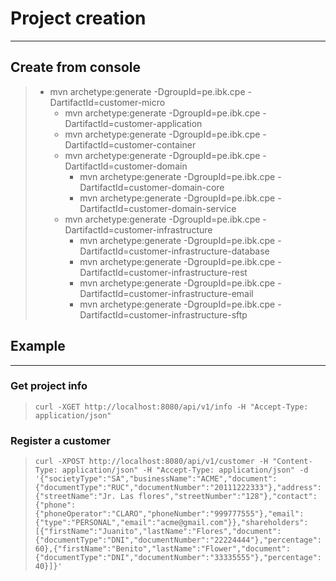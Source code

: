 # Project creation
***

## Create from console

> * mvn archetype:generate -DgroupId=pe.ibk.cpe -DartifactId=customer-micro
>    * mvn archetype:generate -DgroupId=pe.ibk.cpe -DartifactId=customer-application
>    * mvn archetype:generate -DgroupId=pe.ibk.cpe -DartifactId=customer-container
>    * mvn archetype:generate -DgroupId=pe.ibk.cpe -DartifactId=customer-domain
>        * mvn archetype:generate -DgroupId=pe.ibk.cpe -DartifactId=customer-domain-core
>        * mvn archetype:generate -DgroupId=pe.ibk.cpe -DartifactId=customer-domain-service
>    * mvn archetype:generate -DgroupId=pe.ibk.cpe -DartifactId=customer-infrastructure
>        * mvn archetype:generate -DgroupId=pe.ibk.cpe -DartifactId=customer-infrastructure-database
>        * mvn archetype:generate -DgroupId=pe.ibk.cpe -DartifactId=customer-infrastructure-rest
>        * mvn archetype:generate -DgroupId=pe.ibk.cpe -DartifactId=customer-infrastructure-email
>        * mvn archetype:generate -DgroupId=pe.ibk.cpe -DartifactId=customer-infrastructure-sftp

## Example
***
### Get project info
> ` curl -XGET http://localhost:8080/api/v1/info -H "Accept-Type: application/json" `

### Register a customer

> ` curl -XPOST http://localhost:8080/api/v1/customer -H "Content-Type: application/json" -H "Accept-Type: application/json" -d '{"societyType":"SA","businessName":"ACME","document":{"documentType":"RUC","documentNumber":"20111222333"},"address":{"streetName":"Jr. Las flores","streetNumber":"128"},"contact":{"phone":{"phoneOperator":"CLARO","phoneNumber":"999777555"},"email":{"type":"PERSONAL","email":"acme@gmail.com"}},"shareholders":[{"firstName":"Juanito","lastName":"Flores","document":{"documentType":"DNI","documentNumber":"22224444"},"percentage":60},{"firstName":"Benito","lastName":"Flower","document":{"documentType":"DNI","documentNumber":"33335555"},"percentage":40}]}' `

